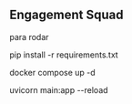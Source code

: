 ## Engagement Squad

para rodar

pip install -r requirements.txt

docker compose up -d

uvicorn main:app --reload
